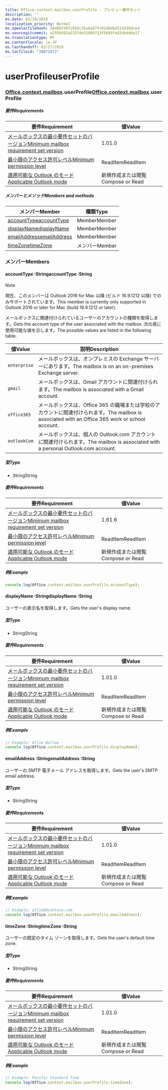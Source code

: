 ```yaml
---
title: Office.context.mailbox.userProfile - プレビュー要件セット
description: ''
ms.date: 03/19/2019
localization_priority: Normal
ms.openlocfilehash: 204097497c958c26a6e67fc01d6dbd5142d8dced
ms.sourcegitcommit: a2950492a2337de3180b713f5693fe82dbdd6a17
ms.translationtype: MT
ms.contentlocale: ja-JP
ms.lasthandoff: 03/27/2019
ms.locfileid: "30871872"
---
```

# <a name="userprofile"></a><span data-ttu-id="20584-102">userProfile</span><span class="sxs-lookup"><span data-stu-id="20584-102">userProfile</span></span>

### <a name="officeofficemdcontextofficecontextmdmailboxofficecontextmailboxmduserprofile"></a><span data-ttu-id="20584-103">[Office](Office.md)[.context](Office.context.md)[.mailbox](Office.context.mailbox.md).userProfile</span><span class="sxs-lookup"><span data-stu-id="20584-103">[Office](Office.md)[.context](Office.context.md)[.mailbox](Office.context.mailbox.md).userProfile</span></span>

##### <a name="requirements"></a><span data-ttu-id="20584-104">要件</span><span class="sxs-lookup"><span data-stu-id="20584-104">Requirements</span></span>

|<span data-ttu-id="20584-105">要件</span><span class="sxs-lookup"><span data-stu-id="20584-105">Requirement</span></span>| <span data-ttu-id="20584-106">値</span><span class="sxs-lookup"><span data-stu-id="20584-106">Value</span></span>|
|---|---|
|[<span data-ttu-id="20584-107">メールボックスの最小要件セットのバージョン</span><span class="sxs-lookup"><span data-stu-id="20584-107">Minimum mailbox requirement set version</span></span>](/office/dev/add-ins/reference/requirement-sets/outlook-api-requirement-sets)| <span data-ttu-id="20584-108">1.0</span><span class="sxs-lookup"><span data-stu-id="20584-108">1.0</span></span>|
|[<span data-ttu-id="20584-109">最小限のアクセス許可レベル</span><span class="sxs-lookup"><span data-stu-id="20584-109">Minimum permission level</span></span>](/outlook/add-ins/understanding-outlook-add-in-permissions)| <span data-ttu-id="20584-110">ReadItem</span><span class="sxs-lookup"><span data-stu-id="20584-110">ReadItem</span></span>|
|[<span data-ttu-id="20584-111">適用可能な Outlook のモード</span><span class="sxs-lookup"><span data-stu-id="20584-111">Applicable Outlook mode</span></span>](/outlook/add-ins/#extension-points)| <span data-ttu-id="20584-112">新規作成または閲覧</span><span class="sxs-lookup"><span data-stu-id="20584-112">Compose or Read</span></span>|

##### <a name="members-and-methods"></a><span data-ttu-id="20584-113">メンバーとメソッド</span><span class="sxs-lookup"><span data-stu-id="20584-113">Members and methods</span></span>

| <span data-ttu-id="20584-114">メンバー</span><span class="sxs-lookup"><span data-stu-id="20584-114">Member</span></span> | <span data-ttu-id="20584-115">種類</span><span class="sxs-lookup"><span data-stu-id="20584-115">Type</span></span> |
|--------|------|
| [<span data-ttu-id="20584-116">accountType</span><span class="sxs-lookup"><span data-stu-id="20584-116">accountType</span></span>](#accounttype-string) | <span data-ttu-id="20584-117">Member</span><span class="sxs-lookup"><span data-stu-id="20584-117">Member</span></span> |
| [<span data-ttu-id="20584-118">displayName</span><span class="sxs-lookup"><span data-stu-id="20584-118">displayName</span></span>](#displayname-string) | <span data-ttu-id="20584-119">Member</span><span class="sxs-lookup"><span data-stu-id="20584-119">Member</span></span> |
| [<span data-ttu-id="20584-120">emailAddress</span><span class="sxs-lookup"><span data-stu-id="20584-120">emailAddress</span></span>](#emailaddress-string) | <span data-ttu-id="20584-121">Member</span><span class="sxs-lookup"><span data-stu-id="20584-121">Member</span></span> |
| [<span data-ttu-id="20584-122">timeZone</span><span class="sxs-lookup"><span data-stu-id="20584-122">timeZone</span></span>](#timezone-string) | <span data-ttu-id="20584-123">メンバー</span><span class="sxs-lookup"><span data-stu-id="20584-123">Member</span></span> |

### <a name="members"></a><span data-ttu-id="20584-124">メンバー</span><span class="sxs-lookup"><span data-stu-id="20584-124">Members</span></span>

####  <a name="accounttype-string"></a><span data-ttu-id="20584-125">accountType :String</span><span class="sxs-lookup"><span data-stu-id="20584-125">accountType :String</span></span>

> [!NOTE]
> <span data-ttu-id="20584-126">現在、このメンバーは Outlook 2016 for Mac 以降 (ビルド 16.9.1212 以降) でのみサポートされています。</span><span class="sxs-lookup"><span data-stu-id="20584-126">This member is currently only supported in Outlook 2016 or later for Mac (build 16.9.1212 or later).</span></span>

<span data-ttu-id="20584-127">メールボックスに関連付けられているユーザーのアカウントの種類を取得します。</span><span class="sxs-lookup"><span data-stu-id="20584-127">Gets the account type of the user associated with the mailbox.</span></span> <span data-ttu-id="20584-128">次の表に使用可能な値を示します。</span><span class="sxs-lookup"><span data-stu-id="20584-128">The possible values are listed in the following table.</span></span>

| <span data-ttu-id="20584-129">値</span><span class="sxs-lookup"><span data-stu-id="20584-129">Value</span></span> | <span data-ttu-id="20584-130">説明</span><span class="sxs-lookup"><span data-stu-id="20584-130">Description</span></span> |
|-------|-------------|
| `enterprise` | <span data-ttu-id="20584-131">メールボックスは、オンプレミスの Exchange サーバーにあります。</span><span class="sxs-lookup"><span data-stu-id="20584-131">The mailbox is on an on-premises Exchange server.</span></span> |
| `gmail` | <span data-ttu-id="20584-132">メールボックスは、Gmail アカウントに関連付けられます。</span><span class="sxs-lookup"><span data-stu-id="20584-132">The mailbox is associated with a Gmail account.</span></span> |
| `office365` | <span data-ttu-id="20584-133">メールボックスは、Office 365 の職場または学校のアカウントに関連付けられます。</span><span class="sxs-lookup"><span data-stu-id="20584-133">The mailbox is associated with an Office 365 work or school account.</span></span> |
| `outlookCom` | <span data-ttu-id="20584-134">メールボックスは、個人の Outlook.com アカウントに関連付けられます。</span><span class="sxs-lookup"><span data-stu-id="20584-134">The mailbox is associated with a personal Outlook.com account.</span></span> |

##### <a name="type"></a><span data-ttu-id="20584-135">型</span><span class="sxs-lookup"><span data-stu-id="20584-135">Type</span></span>

*   <span data-ttu-id="20584-136">String</span><span class="sxs-lookup"><span data-stu-id="20584-136">String</span></span>

##### <a name="requirements"></a><span data-ttu-id="20584-137">要件</span><span class="sxs-lookup"><span data-stu-id="20584-137">Requirements</span></span>

|<span data-ttu-id="20584-138">要件</span><span class="sxs-lookup"><span data-stu-id="20584-138">Requirement</span></span>| <span data-ttu-id="20584-139">値</span><span class="sxs-lookup"><span data-stu-id="20584-139">Value</span></span>|
|---|---|
|[<span data-ttu-id="20584-140">メールボックスの最小要件セットのバージョン</span><span class="sxs-lookup"><span data-stu-id="20584-140">Minimum mailbox requirement set version</span></span>](/office/dev/add-ins/reference/requirement-sets/outlook-api-requirement-sets)| <span data-ttu-id="20584-141">1.6</span><span class="sxs-lookup"><span data-stu-id="20584-141">1.6</span></span> |
|[<span data-ttu-id="20584-142">最小限のアクセス許可レベル</span><span class="sxs-lookup"><span data-stu-id="20584-142">Minimum permission level</span></span>](/outlook/add-ins/understanding-outlook-add-in-permissions)| <span data-ttu-id="20584-143">ReadItem</span><span class="sxs-lookup"><span data-stu-id="20584-143">ReadItem</span></span>|
|[<span data-ttu-id="20584-144">適用可能な Outlook のモード</span><span class="sxs-lookup"><span data-stu-id="20584-144">Applicable Outlook mode</span></span>](/outlook/add-ins/#extension-points)| <span data-ttu-id="20584-145">新規作成または閲覧</span><span class="sxs-lookup"><span data-stu-id="20584-145">Compose or Read</span></span>|

##### <a name="example"></a><span data-ttu-id="20584-146">例</span><span class="sxs-lookup"><span data-stu-id="20584-146">Example</span></span>

```javascript
console.log(Office.context.mailbox.userProfile.accountType);
```

####  <a name="displayname-string"></a><span data-ttu-id="20584-147">displayName :String</span><span class="sxs-lookup"><span data-stu-id="20584-147">displayName :String</span></span>

<span data-ttu-id="20584-148">ユーザーの表示名を取得します。</span><span class="sxs-lookup"><span data-stu-id="20584-148">Gets the user's display name.</span></span>

##### <a name="type"></a><span data-ttu-id="20584-149">型</span><span class="sxs-lookup"><span data-stu-id="20584-149">Type</span></span>

*   <span data-ttu-id="20584-150">String</span><span class="sxs-lookup"><span data-stu-id="20584-150">String</span></span>

##### <a name="requirements"></a><span data-ttu-id="20584-151">要件</span><span class="sxs-lookup"><span data-stu-id="20584-151">Requirements</span></span>

|<span data-ttu-id="20584-152">要件</span><span class="sxs-lookup"><span data-stu-id="20584-152">Requirement</span></span>| <span data-ttu-id="20584-153">値</span><span class="sxs-lookup"><span data-stu-id="20584-153">Value</span></span>|
|---|---|
|[<span data-ttu-id="20584-154">メールボックスの最小要件セットのバージョン</span><span class="sxs-lookup"><span data-stu-id="20584-154">Minimum mailbox requirement set version</span></span>](/office/dev/add-ins/reference/requirement-sets/outlook-api-requirement-sets)| <span data-ttu-id="20584-155">1.0</span><span class="sxs-lookup"><span data-stu-id="20584-155">1.0</span></span>|
|[<span data-ttu-id="20584-156">最小限のアクセス許可レベル</span><span class="sxs-lookup"><span data-stu-id="20584-156">Minimum permission level</span></span>](/outlook/add-ins/understanding-outlook-add-in-permissions)| <span data-ttu-id="20584-157">ReadItem</span><span class="sxs-lookup"><span data-stu-id="20584-157">ReadItem</span></span>|
|[<span data-ttu-id="20584-158">適用可能な Outlook のモード</span><span class="sxs-lookup"><span data-stu-id="20584-158">Applicable Outlook mode</span></span>](/outlook/add-ins/#extension-points)| <span data-ttu-id="20584-159">新規作成または閲覧</span><span class="sxs-lookup"><span data-stu-id="20584-159">Compose or Read</span></span>|

##### <a name="example"></a><span data-ttu-id="20584-160">例</span><span class="sxs-lookup"><span data-stu-id="20584-160">Example</span></span>

```javascript
// Example: Allie Bellew
console.log(Office.context.mailbox.userProfile.displayName);
```

####  <a name="emailaddress-string"></a><span data-ttu-id="20584-161">emailAddress :String</span><span class="sxs-lookup"><span data-stu-id="20584-161">emailAddress :String</span></span>

<span data-ttu-id="20584-162">ユーザーの SMTP 電子メール アドレスを取得します。</span><span class="sxs-lookup"><span data-stu-id="20584-162">Gets the user's SMTP email address.</span></span>

##### <a name="type"></a><span data-ttu-id="20584-163">型</span><span class="sxs-lookup"><span data-stu-id="20584-163">Type</span></span>

*   <span data-ttu-id="20584-164">String</span><span class="sxs-lookup"><span data-stu-id="20584-164">String</span></span>

##### <a name="requirements"></a><span data-ttu-id="20584-165">要件</span><span class="sxs-lookup"><span data-stu-id="20584-165">Requirements</span></span>

|<span data-ttu-id="20584-166">要件</span><span class="sxs-lookup"><span data-stu-id="20584-166">Requirement</span></span>| <span data-ttu-id="20584-167">値</span><span class="sxs-lookup"><span data-stu-id="20584-167">Value</span></span>|
|---|---|
|[<span data-ttu-id="20584-168">メールボックスの最小要件セットのバージョン</span><span class="sxs-lookup"><span data-stu-id="20584-168">Minimum mailbox requirement set version</span></span>](/office/dev/add-ins/reference/requirement-sets/outlook-api-requirement-sets)| <span data-ttu-id="20584-169">1.0</span><span class="sxs-lookup"><span data-stu-id="20584-169">1.0</span></span>|
|[<span data-ttu-id="20584-170">最小限のアクセス許可レベル</span><span class="sxs-lookup"><span data-stu-id="20584-170">Minimum permission level</span></span>](/outlook/add-ins/understanding-outlook-add-in-permissions)| <span data-ttu-id="20584-171">ReadItem</span><span class="sxs-lookup"><span data-stu-id="20584-171">ReadItem</span></span>|
|[<span data-ttu-id="20584-172">適用可能な Outlook のモード</span><span class="sxs-lookup"><span data-stu-id="20584-172">Applicable Outlook mode</span></span>](/outlook/add-ins/#extension-points)| <span data-ttu-id="20584-173">新規作成または閲覧</span><span class="sxs-lookup"><span data-stu-id="20584-173">Compose or Read</span></span>|

##### <a name="example"></a><span data-ttu-id="20584-174">例</span><span class="sxs-lookup"><span data-stu-id="20584-174">Example</span></span>

```javascript
// Example: allieb@contoso.com
console.log(Office.context.mailbox.userProfile.emailAddress);
```

####  <a name="timezone-string"></a><span data-ttu-id="20584-175">timeZone :String</span><span class="sxs-lookup"><span data-stu-id="20584-175">timeZone :String</span></span>

<span data-ttu-id="20584-176">ユーザーの既定のタイム ゾーンを取得します。</span><span class="sxs-lookup"><span data-stu-id="20584-176">Gets the user's default time zone.</span></span>

##### <a name="type"></a><span data-ttu-id="20584-177">型</span><span class="sxs-lookup"><span data-stu-id="20584-177">Type</span></span>

*   <span data-ttu-id="20584-178">String</span><span class="sxs-lookup"><span data-stu-id="20584-178">String</span></span>

##### <a name="requirements"></a><span data-ttu-id="20584-179">要件</span><span class="sxs-lookup"><span data-stu-id="20584-179">Requirements</span></span>

|<span data-ttu-id="20584-180">要件</span><span class="sxs-lookup"><span data-stu-id="20584-180">Requirement</span></span>| <span data-ttu-id="20584-181">値</span><span class="sxs-lookup"><span data-stu-id="20584-181">Value</span></span>|
|---|---|
|[<span data-ttu-id="20584-182">メールボックスの最小要件セットのバージョン</span><span class="sxs-lookup"><span data-stu-id="20584-182">Minimum mailbox requirement set version</span></span>](/office/dev/add-ins/reference/requirement-sets/outlook-api-requirement-sets)| <span data-ttu-id="20584-183">1.0</span><span class="sxs-lookup"><span data-stu-id="20584-183">1.0</span></span>|
|[<span data-ttu-id="20584-184">最小限のアクセス許可レベル</span><span class="sxs-lookup"><span data-stu-id="20584-184">Minimum permission level</span></span>](/outlook/add-ins/understanding-outlook-add-in-permissions)| <span data-ttu-id="20584-185">ReadItem</span><span class="sxs-lookup"><span data-stu-id="20584-185">ReadItem</span></span>|
|[<span data-ttu-id="20584-186">適用可能な Outlook のモード</span><span class="sxs-lookup"><span data-stu-id="20584-186">Applicable Outlook mode</span></span>](/outlook/add-ins/#extension-points)| <span data-ttu-id="20584-187">新規作成または閲覧</span><span class="sxs-lookup"><span data-stu-id="20584-187">Compose or Read</span></span>|

##### <a name="example"></a><span data-ttu-id="20584-188">例</span><span class="sxs-lookup"><span data-stu-id="20584-188">Example</span></span>

```javascript
// Example: Pacific Standard Time
console.log(Office.context.mailbox.userProfile.timeZone);
```
